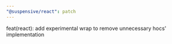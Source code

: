 ```yaml
---
"@suspensive/react": patch
---
```


feat(react): add experimental wrap to remove unnecessary hocs' implementation
